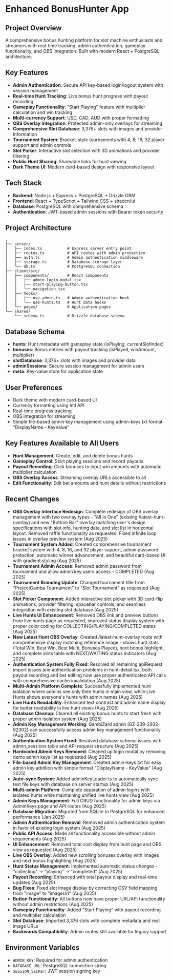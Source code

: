 # Enhanced BonusHunter App

## Project Overview
A comprehensive bonus hunting platform for slot machine enthusiasts and streamers with real-time tracking, admin authentication, gameplay functionality, and OBS integration. Built with modern React + PostgreSQL architecture.

## Key Features
- **Admin Authentication**: Secure API key-based login/logout system with session management
- **Real-time Hunt Tracking**: Live bonus hunt progress with payout recording
- **Gameplay Functionality**: "Start Playing" feature with multiplier calculation and win tracking
- **Multi-currency Support**: USD, CAD, AUD with proper formatting
- **OBS Overlay Integration**: Protected admin-only overlays for streaming
- **Comprehensive Slot Database**: 3,376+ slots with images and provider information
- **Tournament System**: Bracket-style tournaments with 4, 8, 16, 32 player support and admin controls
- **Slot Picker**: Interactive slot selection with 3D animations and provider filtering
- **Public Hunt Sharing**: Shareable links for hunt viewing
- **Dark Theme UI**: Modern card-based design with responsive layout

## Tech Stack
- **Backend**: Node.js + Express + PostgreSQL + Drizzle ORM
- **Frontend**: React + TypeScript + Tailwind CSS + shadcn/ui
- **Database**: PostgreSQL with comprehensive schema
- **Authentication**: JWT-based admin sessions with Bearer token security

## Project Architecture
```
.
├── server/
│   ├── index.ts           # Express server entry point
│   ├── routes.ts          # API routes with admin protection
│   ├── auth.ts            # Admin authentication middleware
│   ├── storage.ts         # Database storage layer
│   └── db.ts              # PostgreSQL connection
├── client/src/
│   ├── components/        # React components
│   │   ├── admin-login-modal.tsx
│   │   ├── start-playing-button.tsx
│   │   └── navigation.tsx
│   ├── hooks/
│   │   ├── use-admin.ts   # Admin authentication hook
│   │   └── use-hunts.ts   # Hunt data hooks
│   └── pages/             # Application pages
└── shared/
    └── schema.ts          # Drizzle database schema
```

## Database Schema
- **hunts**: Hunt metadata with gameplay state (isPlaying, currentSlotIndex)
- **bonuses**: Bonus entries with payout tracking (isPlayed, winAmount, multiplier)
- **slotDatabase**: 3,376+ slots with images and provider data
- **adminSessions**: Secure session management for admin users
- **meta**: Key-value store for application state

## User Preferences
- Dark theme with modern card-based UI
- Currency formatting using Intl API
- Real-time progress tracking
- OBS integration for streaming
- Simple file-based admin key management using admin-keys.txt format "DisplayName - KeyValue"

## Key Features Available to All Users
- **Hunt Management**: Create, edit, and delete bonus hunts
- **Gameplay Control**: Start playing sessions and record payouts
- **Payout Recording**: Click bonuses to input win amounts with automatic multiplier calculation
- **OBS Overlay Access**: Streaming overlay URLs accessible to all
- **Edit Functionality**: Edit bet amounts and hunt details without restrictions

## Recent Changes
- **OBS Overlay Interface Redesign**: Complete redesign of OBS overlay management with two overlay types - "All In One" (existing /latest-hunt-overlay) and new "Bottom Bar" overlay matching user's design specifications with slot info, hunting data, and slot list in horizontal layout. Removed raffle functionality as requested. Fixed infinite loop issues in overlay preview system (Aug 2025)
- **Tournament System Added**: Created comprehensive tournament bracket system with 4, 8, 16, and 32 player support, admin password protection, automatic winner advancement, and beautiful card-based UI with gradient styling (Aug 2025)
- **Tournament Admin Access**: Removed admin password from tournament and allow admin key users access - COMPLETED (Aug 2025)
- **Tournament Branding Update**: Changed tournament title from "ProjectGamba Tournament" to "Slot Tournament" as requested (Aug 2025)
- **Slot Picker Component**: Added interactive slot picker with 3D card-flip animations, provider filtering, spacebar controls, and seamless integration with existing slot database (Aug 2025)
- **Live Hunts UI Enhancement**: Removed OBS link and preview buttons from live hunts page as requested, improved status display system with proper color coding for COLLECTING/PLAYING/COMPLETED states (Aug 2025)
- **New Latest Hunt OBS Overlay**: Created /latest-hunt-overlay route with comprehensive display matching reference image - shows hunt stats (Total Win, Best Win, Best Multi, Bonuses Played), next bonus highlight, and complete slots table with NEXT/WAITING status indicators (Aug 2025)
- **Authentication System Fully Fixed**: Resolved all remaining apiRequest import issues and authentication problems in hunt-detail.tsx, both payout recording and bet editing now use proper authenticated API calls with comprehensive cache invalidation (Aug 2025)
- **Multi-Admin Platform Complete**: Successfully implemented hunt isolation where admins see only their hunts in main view, while Live Hunts shows everyone's hunts with admin names (Aug 2025)
- **Live Hunts Readability**: Enhanced text contrast and admin name display for better readability in live hunt views (Aug 2025)
- **Database Cleanup**: Cleared all existing bonus hunts to start fresh with proper admin isolation system (Aug 2025)
- **Admin Key Management Working**: GambiZard admin (GZ-239-2932-92302) can successfully access admin key management functionality (Aug 2025)
- **Authentication System Fixed**: Resolved database schema issues with admin_sessions table and API request structure (Aug 2025)
- **Hardcoded Admin Keys Removed**: Cleaned up login modal by removing demo admin keys list as requested (Aug 2025)
- **File-based Admin Key Management**: Created admin-keys.txt for easy admin key addition with simple format "DisplayName - KeyValue" (Aug 2025)
- **Auto-sync System**: Added adminKeyLoader.ts to automatically sync text file keys with database on server startup (Aug 2025)
- **Multi-admin Platform**: Complete separation of admin logins with isolated hunts while maintaining unified live hunts view (Aug 2025)
- **Admin Keys Management**: Full CRUD functionality for admin keys via AdminKeys page and API routes (Aug 2025)
- **Database Migration**: Migrated from SQLite to PostgreSQL for enhanced performance (Jan 2025)
- **Admin Authentication Removal**: Removed admin authentication system in favor of existing login system (Aug 2025)
- **Public API Access**: Made all functionality accessible without admin requirements (Aug 2025)
- **UI Enhancement**: Removed total cost display from hunt page and OBS view as requested (Aug 2025)
- **Live OBS Overlay**: Added new scrolling bonuses overlay with images and next bonus highlighting (Aug 2025)
- **Hunt Status Management**: Implemented automatic status changes - "collecting" → "playing" → "completed" (Aug 2025)
- **Payout Recording**: Enhanced with total payout display and real-time updates (Aug 2025)
- **Bug Fixes**: Fixed slot image display by correcting CSV field mapping from "image" to "imageUrl" (Aug 2025)
- **Button Functionality**: All buttons now have proper URL/API functionality without admin restrictions (Aug 2025)
- **Gameplay Functionality**: Added "Start Playing" with payout recording and multiplier calculation
- **Slot Database**: Imported 3,376 slots with complete metadata and real image URLs
- **Backwards Compatibility**: Admin routes still available for legacy support

## Environment Variables
- `ADMIN_KEY`: Required for admin authentication
- `DATABASE_URL`: PostgreSQL connection string
- `SESSION_SECRET`: JWT session signing key